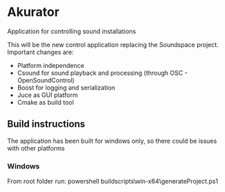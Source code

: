 # Akurator

Application for controlling sound installations

This will be the new control application replacing the Soundspace project. Important changes are:
* Platform independence 
* Csound for sound playback and processing (through OSC - OpenSoundControl)
* Boost for logging and serialization
* Juce as GUI platform
* Cmake as build tool

## Build instructions

The application has been built for windows only, so there could be issues with other platforms

### Windows

From root folder run: powershell buildscripts\win-x64\generateProject.ps1

